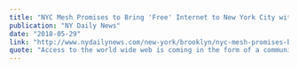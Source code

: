 ```yaml
---
title: "NYC Mesh Promises to Bring 'Free' Internet to New York City with Wireless, Community-Based Service"
publication: "NY Daily News"
date: "2018-05-29"
link: "http://www.nydailynews.com/new-york/brooklyn/nyc-mesh-promises-bring-free-internet-brooklyn-article-1.4014763"
quote: "Access to the world wide web is coming in the form of a community-based, non-profit organization called, NYC Mesh."
---
```

